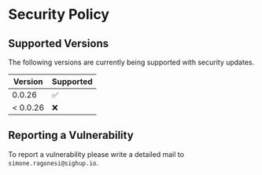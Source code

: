 # Security Policy

## Supported Versions

The following versions are currently being supported with security updates.

| Version | Supported          |
| ------- | ------------------ |
| 0.0.26   | :white_check_mark: |
| < 0.0.26   | :x:                |

## Reporting a Vulnerability

To report a vulnerability please write a detailed mail to `simone.ragonesi@sighup.io`.  
